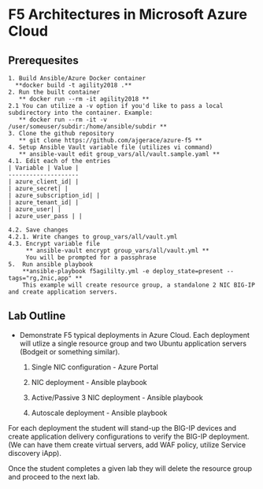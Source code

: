 # F5 Architectures in Microsoft Azure Cloud

## Prerequesites
    1. Build Ansible/Azure Docker container
      **docker build -t agility2018 .**
    2. Run the built container
       ** docker run --rm -it agility2018 **
    2.1 You can utilize a -v option if you'd like to pass a local subdirectory into the container. Example:
       ** docker run --rm -it -v /user/someuser/subdir:/home/ansible/subdir **
    3. Clone the github repository
       ** git clone https://github.com/ajgerace/azure-f5 **
    4. Setup Ansible Vault variable file (utilizes vi command)
       ** ansible-vault edit group_vars/all/vault.sample.yaml **
    4.1. Edit each of the entries
    | Variable | Value |
    --------------------
    | azure_client_id| | 
    | azure_secret| | 
    | azure_subscription_id| |
    | azure_tenant_id| |
    | azure_user| |
    | azure_user_pass | |

    4.2. Save changes
    4.2.1. Write changes to group_vars/all/vault.yml
    4.3. Encrypt variable file
         ** ansible-vault encrypt group_vars/all/vault.yml **
         You will be prompted for a passphrase
    5.  Run ansible playbook 
        **ansible-playbook f5agililty.yml -e deploy_state=present --tags="rg,2nic,app" ** 
        This example will create resource group, a standalone 2 NIC BIG-IP and create application servers.

## Lab Outline
* Demonstrate F5 typical deployments in Azure Cloud. Each  deployment will utlize a single resource group and two Ubuntu application servers (Bodgeit or something similar).

    1. Single NIC configuration - Azure Portal

    2. NIC deployment - Ansible playbook

    3. Active/Passive 3 NIC deployment - Ansible playbook

    4. Autoscale deployment - Ansible playbook


For each deployment the student will stand-up the BIG-IP devices and create application delivery configurations to verify the BIG-IP deployment.  (We can have them create virtual servers, add WAF policy, utilize Service discovery iApp).


Once the student completes a given lab they will delete the resource group and proceed to the next lab.


